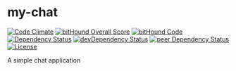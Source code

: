# my-chat

[![Code Climate](https://codeclimate.com/github/myTerminal/my-chat.png)](https://codeclimate.com/github/myTerminal/my-chat)
[![bitHound Overall Score](https://www.bithound.io/github/myTerminal/my-chat/badges/score.svg)](https://www.bithound.io/github/myTerminal/my-chat)
[![bitHound Code](https://www.bithound.io/github/myTerminal/my-chat/badges/code.svg)](https://www.bithound.io/github/myTerminal/my-chat)  
[![Dependency Status](https://david-dm.org/myTerminal/my-chat.svg)](https://david-dm.org/myTerminal/my-chat)
[![devDependency Status](https://david-dm.org/myTerminal/my-chat/dev-status.svg)](https://david-dm.org/myTerminal/my-chat#info=devDependencies)
[![peer Dependency Status](https://david-dm.org/myTerminal/my-chat/peer-status.svg)](https://david-dm.org/myTerminal/my-chat#info=peerDependencies)  
[![License](https://img.shields.io/badge/LICENSE-GPL%20v3.0-blue.svg)](https://www.gnu.org/licenses/gpl.html)

A simple chat application
